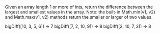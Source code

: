 Given an array length 1 or more of ints, return the difference between the largest and smallest values in the array. Note: the built-in Math.min(v1, v2) and Math.max(v1, v2) methods return the smaller or larger of two values.

bigDiff([10, 3, 5, 6]) → 7
bigDiff([7, 2, 10, 9]) → 8
bigDiff([2, 10, 7, 2]) → 8